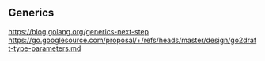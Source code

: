 ## Generics
https://blog.golang.org/generics-next-step
https://go.googlesource.com/proposal/+/refs/heads/master/design/go2draft-type-parameters.md
